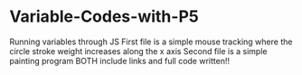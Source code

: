 # Variable-Codes-with-P5
Running variables through JS
 First file is a simple mouse tracking where the circle stroke weight increases along the x axis
 Second file is a simple painting program 
 BOTH include links and full code written!!
 
 
